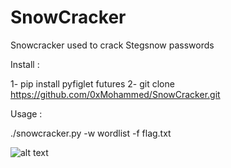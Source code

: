 # SnowCracker
Snowcracker used to crack Stegsnow passwords

Install :

1- pip install pyfiglet futures
2- git clone https://github.com/0xMohammed/SnowCracker.git

Usage :

./snowcracker.py -w wordlist -f flag.txt

![alt text](https://github.com/0xMohammed/SnowCracker/blob/master/Untitled.png)
